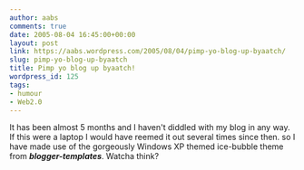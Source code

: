 ```yaml
---
author: aabs
comments: true
date: 2005-08-04 16:45:00+00:00
layout: post
link: https://aabs.wordpress.com/2005/08/04/pimp-yo-blog-up-byaatch/
slug: pimp-yo-blog-up-byaatch
title: Pimp yo blog up byaatch!
wordpress_id: 125
tags:
- humour
- Web2.0
---
```


It has been almost 5 months and I haven't diddled with my blog in any way. If this were a laptop I would have reemed it out several times since then. so I have made use of the gorgeously Windows XP themed ice-bubble theme from **_blogger-templates_**. Watcha think?
